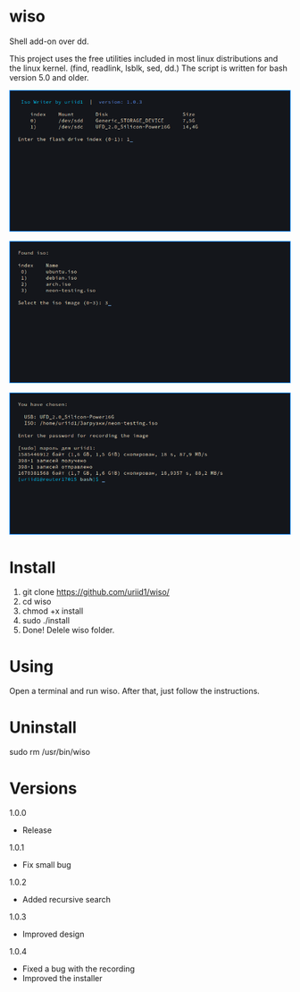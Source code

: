 # wiso
Shell add-on over dd.

This project uses the free utilities included in most linux distributions and the linux kernel.
 (find,
 readlink,
 lsblk,
 sed,
 dd.)
 The script is written for bash version 5.0 and older.

![Screenshot](https://github.com/uriid1/scrfmp/blob/main/wiso/wiso1.png)

![Screenshot](https://github.com/uriid1/scrfmp/blob/main/wiso/wiso2.png)

![Screenshot](https://github.com/uriid1/scrfmp/blob/main/wiso/wiso3.png)

# Install
1) git clone https://github.com/uriid1/wiso/
2) cd wiso
3) chmod +x install
4) sudo ./install
5) Done! Delele wiso folder.

# Using
Open a terminal and run wiso. After that, just follow the instructions.

# Uninstall
sudo rm /usr/bin/wiso

# Versions
1.0.0
- Release

1.0.1
- Fix small bug

1.0.2
- Added recursive search

1.0.3
- Improved design

1.0.4
- Fixed a bug with the recording
- Improved the installer

